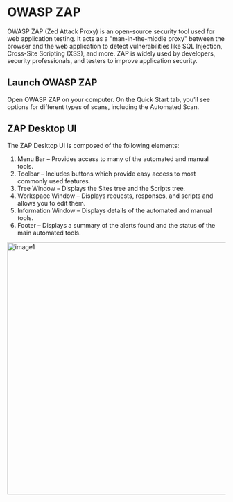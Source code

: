# OWASP ZAP
OWASP ZAP (Zed Attack Proxy) is an open-source security tool used for web application testing. It acts as a "man-in-the-middle proxy" between the browser and the web application to detect vulnerabilities like SQL Injection, Cross-Site Scripting (XSS), and more. ZAP is widely used by developers, security professionals, and testers to improve application security.

## Launch OWASP ZAP
Open OWASP ZAP on your computer. On the Quick Start tab, you’ll see options for different types of scans, including the Automated Scan.

## ZAP Desktop UI
The ZAP Desktop UI is composed of the following elements:
1. Menu Bar – Provides access to many of the automated and manual tools.
2. Toolbar – Includes buttons which provide easy access to most commonly used features.
3. Tree Window – Displays the Sites tree and the Scripts tree.
4. Workspace Window – Displays requests, responses, and scripts and allows you to edit them.
5. Information Window – Displays details of the automated and manual tools.
6. Footer – Displays a summary of the alerts found and the status of the main automated tools.

  <img width="581" alt="image1" src="https://github.com/user-attachments/assets/9e3eb0ff-2e47-4d23-ba4b-966699f40cd3" />
